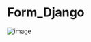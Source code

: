 # Form_Django

![image](https://user-images.githubusercontent.com/56087835/221415255-6da8665e-365f-418a-b105-7fe7221ba690.png)
